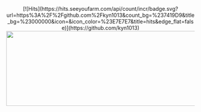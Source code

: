 <div align="center">
  [![Hits](https://hits.seeyoufarm.com/api/count/incr/badge.svg?url=https%3A%2F%2Fgithub.com%2Fkyn1013&count_bg=%237419D9&title_bg=%23000000&icon=&icon_color=%23E7E7E7&title=hits&edge_flat=false)](https://github.com/kyn1013)
  
  <a href="https://github.com/devxb/gitanimals">
  <img
    src="https://render.gitanimals.org/farms/kyn1013"
    width="650"
    height="200"
  />
  </a>
</div>

